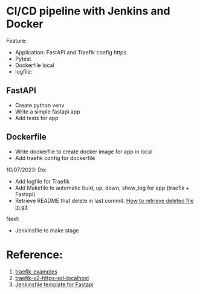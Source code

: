 # CI/CD pipeline with Jenkins and Docker

Feature:
- Application: FastAPI and Traefik config https
- Pytest
- Dockerfile local
- logfile:
  
## FastAPI

- Create python venv
- Write a simple fastapi app
- Add tests for app
  
## Dockerfile

- Write dockerfile to create docker image for app in local
- Add traefik config for dockerfile  

10/07/2023:
Do:
- Add logfile for Traefik
- Add Makefile to automatic buid, up, down, show_log for app (traefik + Fastapi)
- Retrieve README that delete in last commit. [How to retrieve deleted file in git](https://stackoverflow.com/questions/953481/how-do-i-find-and-restore-a-deleted-file-in-a-git-repository)
  
Next: 
- Jenkinsfile to make stage



# Reference:
1. [traefik-examples](https://github.com/JensKnipper/traefik-examples)
2. [traefik-v2-https-ssl-localhost](https://github.com/Heziode/traefik-v2-https-ssl-localhost.git)
3. [Jenkinsfile template for Fastapi](https://github.com/kaisbettaieb/fastapi-examle/blob/main/Jenkinsfile)